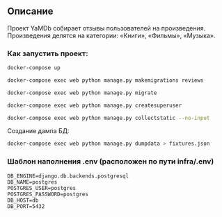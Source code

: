 ## Описание

Проект YaMDb собирает отзывы пользователей на произведения.
Произведения делятся на категории: «Книги», «Фильмы», «Музыка».
### Как запустить проект:

```bash
docker-compose up

docker-compose exec web python manage.py makemigrations reviews

docker-compose exec web python manage.py migrate

docker-compose exec web python manage.py createsuperuser

docker-compose exec web python manage.py collectstatic --no-input
```

Создание дампа БД:
```bash
docker-compose exec web python manage.py dumpdata > fixtures.json
```

### Шаблон наполнения .env (расположен по пути infra/.env)
```
DB_ENGINE=django.db.backends.postgresql
DB_NAME=postgres
POSTGRES_USER=postgres
POSTGRES_PASSWORD=postgres
DB_HOST=db
DB_PORT=5432
```
